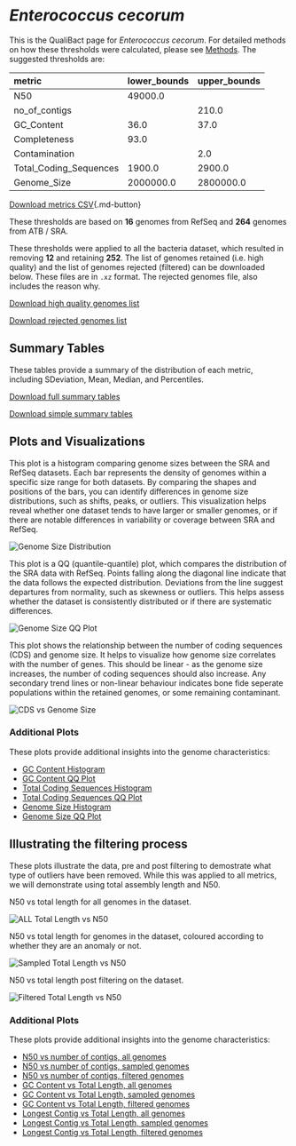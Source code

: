 # *Enterococcus cecorum*

This is the QualiBact page for *Enterococcus cecorum*. For detailed methods on how these thresholds were calculated, please see [Methods](../../methods.md).
The suggested thresholds are: 

| metric                 | lower_bounds   | upper_bounds   |
|:-----------------------|:---------------|:---------------|
| N50                    | 49000.0        |                |
| no_of_contigs          |                | 210.0          |
| GC_Content             | 36.0           | 37.0           |
| Completeness           | 93.0           |                |
| Contamination          |                | 2.0            |
| Total_Coding_Sequences | 1900.0         | 2900.0         |
| Genome_Size            | 2000000.0      | 2800000.0      |

[Download metrics CSV](Enterococcus_cecorum_metrics.csv){.md-button}


These thresholds are based on **16** genomes from RefSeq and **264** genomes from ATB / SRA.

These thresholds were applied to all the bacteria dataset, which resulted in removing **12** and retaining **252**.
The list of genomes retained (i.e. high quality) and the list of genomes rejected (filtered) can be downloaded below. These files are in `.xz` format. The rejected genomes file, also includes the reason why.

[Download high quality genomes list](Enterococcus_cecorum_high_quality_genomes.csv.xz)


[Download rejected genomes list](Enterococcus_cecorum_filtered_out_genomes.csv.xz)



## Summary Tables
These tables provide a summary of the distribution of each metric, including SDeviation, Mean, Median, and Percentiles.

[Download full summary tables](summary.csv)

[Download simple summary tables](selected_summary.csv)

## Plots and Visualizations

This plot is a histogram comparing genome sizes between the SRA and RefSeq datasets. Each bar represents the density of genomes within a specific size range for both datasets. By comparing the shapes and positions of the bars, you can identify differences in genome size distributions, such as shifts, peaks, or outliers. This visualization helps reveal whether one dataset tends to have larger or smaller genomes, or if there are notable differences in variability or coverage between SRA and RefSeq.

![Genome Size Distribution](Genome_Size_refseq_histogram_kde.png)

This plot is a QQ (quantile-quantile) plot, which compares the distribution of the SRA data with RefSeq. Points falling along the diagonal line indicate that the data follows the expected distribution. Deviations from the line suggest departures from normality, such as skewness or outliers. This helps assess whether the dataset is consistently distributed or if there are systematic differences.

![Genome Size QQ Plot](Genome_Size_refseq_qqplot.png)

This plot shows the relationship between the number of coding sequences (CDS) and genome size. It helps to visualize how genome size correlates with the number of genes. This should be linear - as the genome size increases, the number of coding sequences should also increase. Any secondary trend lines or non-linear behaviour indicates bone fide seperate populations within the retained genomes, or some remaining contaminant. 

![CDS vs Genome Size](Enterococcus_cecorum_CDS_vs_Genome_Size.png)

### Additional Plots

These plots provide additional insights into the genome characteristics:

- [GC Content Histogram](GC_Content_refseq_histogram_kde.png)
- [GC Content QQ Plot](GC_Content_refseq_qqplot.png)
- [Total Coding Sequences Histogram](Total_Coding_Sequences_refseq_histogram_kde.png)
- [Total Coding Sequences QQ Plot](Total_Coding_Sequences_refseq_qqplot.png)
- [Genome Size Histogram](Genome_Size_refseq_histogram_kde.png)
- [Genome Size QQ Plot](Genome_Size_refseq_qqplot.png)
## Illustrating the filtering process
These plots illustrate the data, pre and post filtering to demostrate what type of outliers have been removed. While this was applied to all metrics, we will demonstrate using total assembly length and N50.

N50 vs total length for all genomes in the dataset.

![ALL Total Length vs N50](Enterococcus_cecorum_all_total_length_N50.png)

N50 vs total length for genomes in the dataset, coloured according to whether they are an anomaly or not.

![Sampled Total Length vs N50](Enterococcus_cecorum_sample_total_length_N50.png)

N50 vs total length post filtering on the dataset.

![Filtered Total Length vs N50](Enterococcus_cecorum_filt_total_length_N50.png)

### Additional Plots

These plots provide additional insights into the genome characteristics:

- [N50 vs number of contigs, all genomes](Enterococcus_cecorum_all_N50_number.png)
- [N50 vs number of contigs, sampled genomes](Enterococcus_cecorum_sample_N50_number.png)
- [N50 vs number of contigs, filtered genomes](Enterococcus_cecorum_filt_N50_number.png)
- [GC Content vs Total Length, all genomes](Enterococcus_cecorum_all_total_length_GC_Content.png)
- [GC Content vs Total Length, sampled genomes](Enterococcus_cecorum_sample_total_length_GC_Content.png)
- [GC Content vs Total Length, filtered genomes](Enterococcus_cecorum_filt_total_length_GC_Content.png)
- [Longest Contig vs Total Length, all genomes](Enterococcus_cecorum_all_total_length_longest.png)
- [Longest Contig vs Total Length, sampled genomes](Enterococcus_cecorum_sample_total_length_longest.png)
- [Longest Contig vs Total Length, filtered genomes](Enterococcus_cecorum_filt_total_length_longest.png)
